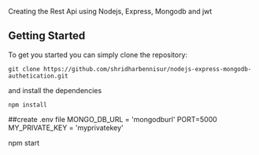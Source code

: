 Creating the Rest Api using Nodejs, Express, Mongodb and jwt
## Getting Started
To get you started you can simply clone the repository:

```
git clone https://github.com/shridharbennisur/nodejs-express-mongodb-authetication.git
```
and install the dependencies
```
npm install
```

##create .env file
MONGO_DB_URL = 'mongodburl'
PORT=5000   
MY_PRIVATE_KEY = 'myprivatekey'


npm start
